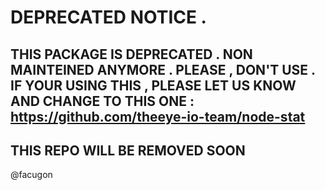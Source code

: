 # DEPRECATED NOTICE .

## THIS PACKAGE IS DEPRECATED . NON MAINTEINED ANYMORE . PLEASE , DON'T USE . IF YOUR USING THIS , PLEASE LET US KNOW AND CHANGE TO THIS ONE : https://github.com/theeye-io-team/node-stat

## THIS REPO WILL BE REMOVED SOON



@facugon
